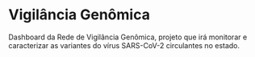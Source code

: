 # Vigilância Genômica

Dashboard da Rede de Vigilância Genômica, projeto que irá monitorar e caracterizar as variantes do vírus SARS-CoV-2 circulantes no estado.
